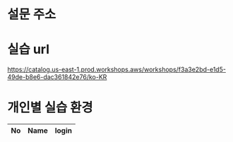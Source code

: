 설문 주소
======================


실습 url
======================
https://catalog.us-east-1.prod.workshops.aws/workshops/f3a3e2bd-e1d5-49de-b8e6-dac361842e76/ko-KR


개인별 실습 환경
======================

|No  |Name    | login                                                           |
| -- | ------ | --------------------------------------------------------------- |
